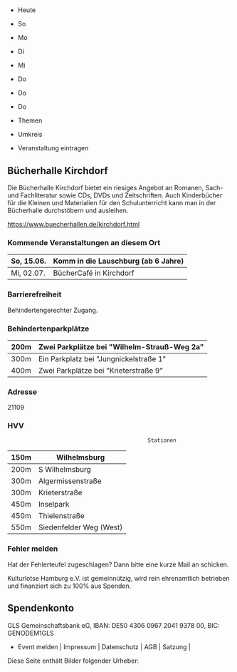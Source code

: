 # 

- Heute
- So
- Mo
- Di
- Mi
- Do
- Do
- Do

- Themen
- Umkreis

- Veranstaltung eintragen

## Bücherhalle Kirchdorf

<!-- image -->

Die Bücherhalle Kirchdorf bietet ein riesiges Angebot an Romanen, Sach- und Fachliteratur sowie CDs, DVDs und Zeitschriften. Auch Kinderbücher für die Kleinen und Materialien für den Schulunterricht kann man in der Bücherhalle durchstöbern und ausleihen.
						


https://www.buecherhallen.de/kirchdorf.html

### Kommende Veranstaltungen an diesem Ort

| So, 15.06.   |  Komm in die Lauschburg (ab 6 Jahre)    |
|--------------|-----------------------------------------|
| Mi, 02.07.   | BücherCafé in Kirchdorf                 |

### Barrierefreiheit

Behindertengerechter Zugang.

### Behindertenparkplätze

| 200m    | Zwei Parkplätze bei "Wilhelm-Strauß-Weg 2a"   |
|---------|-----------------------------------------------|
| 300m    | Ein Parkplatz bei "Jungnickelstraße  1"       |
| 400m    | Zwei Parkplätze bei "Krieterstraße 9"         |

### Adresse

21109

### HVV
                                                Stationen

| 150m   | Wilhelmsburg            |
|--------|-------------------------|
| 200m   | S Wilhelmsburg          |
| 300m   | Algermissenstraße       |
| 300m   | Krieterstraße           |
| 450m   | Inselpark               |
| 450m   | Thielenstraße           |
| 550m   | Siedenfelder Weg (West) |

### Fehler melden

Hat der Fehlerteufel zugeschlagen? Dann bitte eine kurze Mail an 
 schicken.

Kulturlotse Hamburg e.V. ist gemeinnützig, wird rein ehrenamtlich betrieben und finanziert sich zu 100% aus Spenden.

## Spendenkonto

GLS Gemeinschaftsbank eG, IBAN: DE50 4306 0967 2041 9378 00, BIC: GENODEM1GLS

- Event melden | Impressum | Datenschutz | AGB | Satzung |

Diese Seite enthält Bilder folgender Urheber:

<!-- image -->